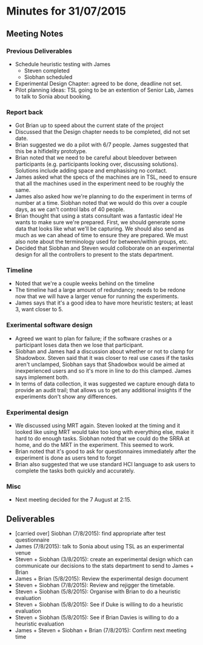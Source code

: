 ---
---
# Minutes for 31/07/2015

## Meeting Notes

### Previous Deliverables

- Schedule heuristic testing with James
    - Steven completed
    - Siobhan scheduled
- Experimental Design Chapter: agreed to be done, deadline not set.
- Pilot planning ideas: TSL going to be an extention of Senior Lab, James to talk to Sonia about booking.

### Report back
- Got Brian up to speed about the current state of the project
- Discussed that the Design chapter needs to be completed, did not set date.
- Brian suggested we do a pilot with 6/7 people. James suggested that this be a hifidelity prototype. 
- Brian noted that we need to be careful about bleedover between participants (e.g. participants looking over, discussing solutions). Solutions include adding space and emphasising no contact. 
- James asked what the specs of the machines are in TSL, need to ensure that all the machines used in the experiment need to be roughly the same.
- James also asked how we're planning to do the experiment in terms of number at a time. Siobhan noted that we would do this over a couple days, as we can't control labs of 40 people.
- Brian thought that using a stats consultant was a fantastic idea! He wants to make sure we're prepared. First, we should generate some data that looks like what we'll be capturing. We should also send as much as we can ahead of time to ensure they are prepared. We must also note about the terminology used for between/within groups, etc.
- Decided that Siobhan and Steven would colloborate on an experimental design for all the controllers to present to the stats department.

### Timeline
- Noted that we're a couple weeks behind on the timeline
- The timeline had a large amount of redundancy; needs to be redone now that we will have a larger venue for running the experiments.
- James says that it's a good idea to have more heuristic testers; at least 3, want closer to 5.

### Exerimental software design
- Agreed we want to plan for failure; if the software crashes or a participant loses data then we lose that participant.
- Siobhan and James had a discussion about whether or not to clamp for Shadowbox. Steven said that it was closer to real use cases if the tasks aren't unclamped, Siobhan says that Shadowbox would be aimed at inexperienced users and so it's more in line to do this clamped. James says implement both.
- In terms of data collection, it was suggested we capture enough data to provide an audit trail; that allows us to get any additional insights if the experiments don't show any differences.

### Experimental design
- We discussed using MRT again. Steven looked at the timing and it looked like using MRT would take too long with everything else, make it hard to do enough tasks. Siobhan noted that we could do the SRRA at home, and do the MRT in the experiment. This seemed to work. 
- Brian noted that it's good to ask for questionnaires immediately after the experiment is done as users tend to forget
- Brian also suggested that we use standard HCI language to ask users to complete the tasks both quickly and accurately.

### Misc
- Next meeting decided for the 7 August at 2:15.

## Deliverables
- [carried over] Siobhan (7/8/2015): find appropriate after test questionnaire
- James (7/8/2015): talk to Sonia about using TSL as an experimental venue
- Steven + Siobhan (3/8/2015): create an experimental design which can communicate our decisions to the stats department to send to James + Brian
- James + Brian (5/8/2015): Review the experimental design document
- Steven + Siobhan (7/8/2015): Review and rejigger the timetable.
- Steven + Siobhan (5/8/2015): Organise with Brian to do a heuristic evaluation
- Steven + Siobhan (5/8/2015): See if Duke is willing to do a heuristic evaluation
- Steven + Siobhan (5/8/2015): See if Brian Davies is willing to do a heuristic evaluation
- James + Steven + Siobhan + Brian (7/8/2015): Confirm next meeting time

